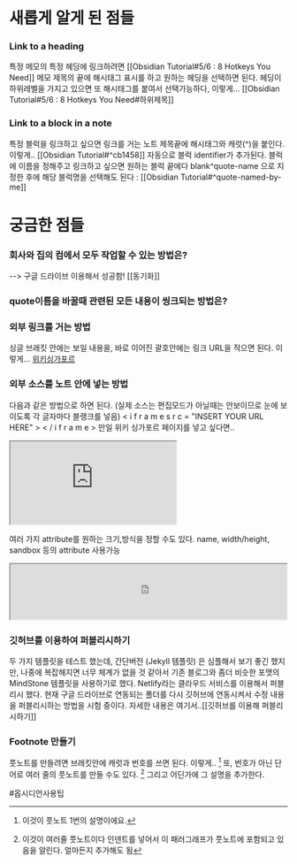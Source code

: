 # 새롭게 알게 된 점들

### Link to a heading
특정 메모의 특정 헤딩에 링크하려면 [[Obsidian Tutorial#5/6 : 8 Hotkeys You Need]]  메모 제목의 끝에 해시태그 표시를 하고 원하는 헤딩을 선택하면 된다. 
헤딩이 하위레벨을 가지고 있으면 또 해시태그를 붙여서 선택가능하다, 이렇게...
[[Obsidian Tutorial#5/6 : 8 Hotkeys You Need#하위제목]]


### Link to a block in a note
특정 블럭을 링크하고 싶으면 링크를 거는 노트 제목끝에 해시태그와 캐럿(^)을 붙인다. 이렇게..
[[Obsidian Tutorial#^cb1458]]
자동으로 블럭 identifier가 추가된다.
블럭에 이름을 정해주고 링크하고 싶으면 원하는 블럭 끝에다 blank^quote-name 으로 지정한 후에 해당 블럭명을 선택해도 된다 : [[Obsidian Tutorial#^quote-named-by-me]]





# 궁금한 점들

### 회사와 집의 컴에서 모두 작업할 수 있는 방법은?
--> 구글 드라이브 이용해서 성공함! [[동기화]]

### quote이름을 바꿀때 관련된 모든 내용이 씽크되는 방법은?

### 외부 링크를 거는 방법
싱글 브래킷 안에는 보일 내용을, 바로 이어진 괄호안에는 링크 URL을 적으면 된다.
이렇게... [위키싱가포르](https://ko.wikipedia.org/wiki/%EC%8B%B1%EA%B0%80%ED%8F%AC%EB%A5%B4)

### 외부 소스를 노트 안에 넣는 방법
다음과 같은 방법으로 하면 된다.  (실제 소스는 편집모드가 아닐때는 안보이므로 눈에 보이도록 각 글자마다 블랭크를 넣음)
< i f r a m e   s r c = "INSERT YOUR URL HERE" > < / i f r a m e >
만일 위키 싱가포르 페이지를 넣고 싶다면..
<iframe src="https://ko.wikipedia.org/wiki/%EC%8B%B1%EA%B0%80%ED%8F%AC%EB%A5%B4"></iframe>

여러 가지 attribute를 원하는 크기,방식을 정할 수도 있다.
name, width/height, sandbox 등의 attribute 사용가능
<iframe src="https://ko.wikipedia.org/wiki/%EC%8B%B1%EA%B0%80%ED%8F%AC%EB%A5%B4" name="싱가포르" width="500px" height="100px" sandbox="allow-presentation"></iframe>


### 깃허브를 이용하여 퍼블리시하기
두 가지 템플릿을 테스트 했는데, 간단버전 (Jekyll 템플릿) 은 심플해서 보기 좋긴 했지만, 나중에 복잡해지면 너무 체계가 없을 것 같아서 기존 블로그와 좀더 비슷한 포맷의 MindStone 템플릿을 사용하기로 했다.
Netlify라는 클라우드 서비스를 이용해서 퍼블리시 했다. 
현재 구글 드라이브로 연동되는 폴더를 다시 깃허브에 연동시켜서 수정 내용을 퍼블리시하는 방법을 시험 중이다.
자세한 내용은 여기서..[[깃허브를 이용해 퍼블리시하기]]


### Footnote 만들기
풋노트를 만들려면 브래킷안에 캐럿과 번호를 쓰면 된다.  이렇게.. [^1]
또, 번호가 아닌 단어로 여러 줄의 풋노트를 만들 수도 있다. [^bignote]
그리고 어딘가에 그 설명을 추가한다.

[^1]: 이것이 풋노트 1번의 설명이에요.
[^bignote]: 이것이 여러줄 풋노트이다
   인덴트를 넣어서 이 패러그래프가 풋노트에 포함되고 있음을 알린다.
   얼마든지 추가해도 됨


#옵시디언사용팁 
